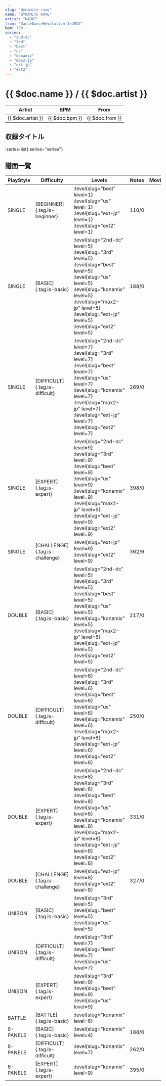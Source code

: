 ```yaml
---
slug: "dynamite-rave"
name: "DYNAMITE RAVE"
artist: "NAOKI"
from: "DanceDanceRevolution 3rdMIX"
bpm: 150
series:
  - "2nd-dc"
  - "3rd"
  - "best"
  - "us"
  - "konamix"
  - "max2-jp"
  - "ext-jp"
  - "ext2"
---
```


# {{ $doc.name }} / {{ $doc.artist }}

|Artist|BPM|From|
|------|---|----|
|{{ $doc.artist }}|{{ $doc.bpm }}|{{ $doc.from }}|

## 収録タイトル

:series-list{:series="series"}

## 譜面一覧

|PlayStyle|Difficulty|Levels|Notes|Movie|
|---------|----------|------|-----|-----|
|SINGLE|[BEGINNER]{.tag.is-beginner}|:level{slug="best" level=1} :level{slug="us" level=1} :level{slug="ext-jp" level=1} :level{slug="ext2" level=1}|110/0||
|SINGLE|[BASIC]{.tag.is-basic}|:level{slug="2nd-dc" level=5} :level{slug="3rd" level=5} :level{slug="best" level=5} :level{slug="us" level=5} :level{slug="konamix" level=5} :level{slug="max2-jp" level=5} :level{slug="ext-jp" level=5} :level{slug="ext2" level=5}|188/0||
|SINGLE|[DIFFICULT]{.tag.is-difficult}|:level{slug="2nd-dc" level=7} :level{slug="3rd" level=7} :level{slug="best" level=7} :level{slug="us" level=7} :level{slug="konamix" level=7} :level{slug="max2-jp" level=7} :level{slug="ext-jp" level=7} :level{slug="ext2" level=7}|269/0||
|SINGLE|[EXPERT]{.tag.is-expert}|:level{slug="2nd-dc" level=9} :level{slug="3rd" level=9} :level{slug="best" level=9} :level{slug="us" level=9} :level{slug="konamix" level=9} :level{slug="max2-jp" level=9} :level{slug="ext-jp" level=9} :level{slug="ext2" level=9}|398/0||
|SINGLE|[CHALLENGE]{.tag.is-challenge}|:level{slug="ext-jp" level=9} :level{slug="ext2" level=9}|362/6||
|DOUBLE|[BASIC]{.tag.is-basic}|:level{slug="2nd-dc" level=5} :level{slug="3rd" level=5} :level{slug="best" level=5} :level{slug="us" level=5} :level{slug="konamix" level=5} :level{slug="max2-jp" level=5} :level{slug="ext-jp" level=5} :level{slug="ext2" level=5}|217/0||
|DOUBLE|[DIFFICULT]{.tag.is-difficult}|:level{slug="2nd-dc" level=6} :level{slug="3rd" level=6} :level{slug="best" level=6} :level{slug="us" level=6} :level{slug="konamix" level=6} :level{slug="max2-jp" level=6} :level{slug="ext-jp" level=6} :level{slug="ext2" level=6}|250/0||
|DOUBLE|[EXPERT]{.tag.is-expert}|:level{slug="2nd-dc" level=8} :level{slug="3rd" level=8} :level{slug="best" level=8} :level{slug="us" level=8} :level{slug="konamix" level=8} :level{slug="max2-jp" level=8} :level{slug="ext-jp" level=8} :level{slug="ext2" level=8}|331/0||
|DOUBLE|[CHALLENGE]{.tag.is-challenge}|:level{slug="ext-jp" level=8} :level{slug="ext2" level=8}|327/0||
|UNISON|[BASIC]{.tag.is-basic}|:level{slug="3rd" level=5} :level{slug="best" level=5} :level{slug="us" level=5}|||
|UNISON|[DIFFICULT]{.tag.is-difficult}|:level{slug="3rd" level=7} :level{slug="best" level=7} :level{slug="us" level=7}|||
|UNISON|[EXPERT]{.tag.is-expert}|:level{slug="3rd" level=9} :level{slug="best" level=9} :level{slug="us" level=9}|||
|BATTLE|[BATTLE]{.tag.is-basic}|:level{slug="konamix" level=6}|||
|6-PANELS|[BASIC]{.tag.is-basic}|:level{slug="konamix" level=4}|188/0||
|6-PANELS|[DIFFICULT]{.tag.is-difficult}|:level{slug="konamix" level=7}|262/0||
|6-PANELS|[EXPERT]{.tag.is-expert}|:level{slug="konamix" level=9}|395/0||
